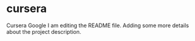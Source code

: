 # cursera
Cursera Google
I am editing the README file. Adding some more details about the project description.
